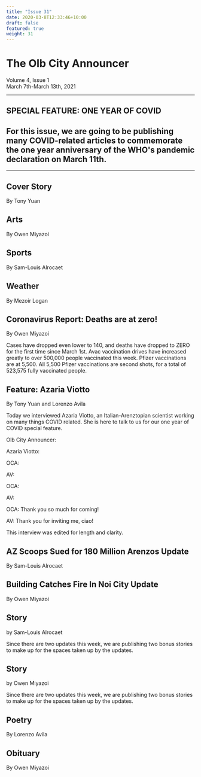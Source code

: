 ```yaml
---
title: "Issue 31"
date: 2020-03-8T12:33:46+10:00
draft: false
featured: true
weight: 31
---
```


# The Olb City Announcer    
Volume 4, Issue 1    
March 7th-March 13th, 2021    

---
## SPECIAL FEATURE: ONE YEAR OF COVID
## For this issue, we are going to be publishing many COVID-related articles to commemorate the one year anniversary of the WHO's pandemic declaration on March 11th.
---

## Cover Story
By Tony Yuan



## Arts
By Owen Miyazoi



## Sports
By Sam-Louis Alrocaet



## Weather
By Mezoir Logan



## Coronavirus Report: Deaths are at zero!
By Owen Miyazoi

Cases have dropped even lower to 140, and deaths have dropped to ZERO for the first time since March 1st. Avac vaccination drives have increased greatly to over 500,000 people vaccinated this week. Pfizer vaccinations are at 5,500. All 5,500 Pfizer vaccinations are second shots, for a total of 523,575 fully vaccinated people.

## Feature: Azaria Viotto
By Tony Yuan and Lorenzo Avila

Today we interviewed Azaria Viotto, an Italian-Arenztopian scientist working on many things COVID related. She is here to talk to us for our one year of COVID special feature.

Olb City Announcer:

Azaria Viotto:

OCA:

AV:

OCA:

AV:

OCA: Thank you so much for coming!

AV: Thank you for inviting me, ciao!

This interview was edited for length and clarity.

## AZ Scoops Sued for 180 Million Arenzos Update
By Sam-Louis Alrocaet



## Building Catches Fire In Noi City Update
By Owen Miyazoi



## Story
by Sam-Louis Alrocaet

Since there are two updates this week, we are publishing two bonus stories to make up for the spaces taken up by the updates.



## Story
by Owen Miyazoi

Since there are two updates this week, we are publishing two bonus stories to make up for the spaces taken up by the updates.



## Poetry
By Lorenzo Avila



## Obituary
By Owen Miyazoi

